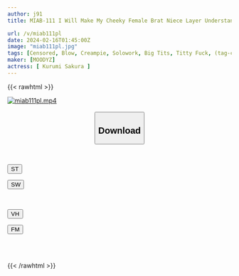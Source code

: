```yaml
---
author: j91
title: MIAB-111 I Will Make My Cheeky Female Brat Niece Layer Understandable With 20 Intense Pistons From Her Unparalleled Cock! Walnut Sakura

url: /v/miab111pl
date: 2024-02-16T01:45:00Z
image: "miab111pl.jpg"
tags: [Censored, Blow, Creampie, Solowork, Big Tits, Titty Fuck, (tag-censored)	]
maker: [MOODYZ]
actress: [ Kurumi Sakura ]
---
```



{{< rawhtml >}}

<div class="video" data-videoid="bwpYbQ3W2dIPpyG">
    <a href="javascript:;">
        <img src="/v/miab111pl/miab111pl.jpg" width="WIDTH" height="HEIGHT" alt="miab111pl.mp4" loading="lazy">
    </a>
</div>

<script type="text/javascript" src="https://j91.asia/asset/on-demand-st.js"></script>

<br>
  <link rel="stylesheet" href="https://j91.asia/asset/bs5.css">
  
  <center>
  <button class="btn btn-primary" type="button" data-bs-toggle="collapse" data-bs-target=".multi-collapse" aria-expanded="false" aria-controls="multiCollapseExample1 multiCollapseExample2"><h2>Download</h2></button></center>
</p>
<div class="row">
  <div class="col">
    <div class="collapse multi-collapse" id="multiCollapseExample1">
      <div class="card card-body">
	      	      <br>
<div class="buttons">  
<p><a href="https://streamtape.to/v/bwpYbQ3W2dIPpyG" target="_blank"><button class="btn-hover color-3"><i class="fa fa-download"></i> ST</button></a></p>
<p><a href="https://cdnwish.com/d6f7n5mnijhr" target="_blank"><button class="btn-hover color-2"><i class="fa fa-download"></i> SW</button></a></p></div>
    </div>
  </div>
</div>
  <div class="col">
    <div class="collapse multi-collapse" id="multiCollapseExample2">
      <div class="card card-body">
	      <br>
<div class="buttons">
<p><a href="https://vidhidepro.com/f/pmscpxx6tizi" target="_blank"><button class="btn-hover color-9"><i class="fa fa-download"></i> VH</button></a></p>
<p><a href="https://filemoon.sx/d/pct1xej07qc7"><button class="btn-hover color-8"><i class="fa fa-download"></i> FM</button></a></p></div>
<br><br>
      </div>
    </div>
  </div>
</div>

{{< /rawhtml >}}